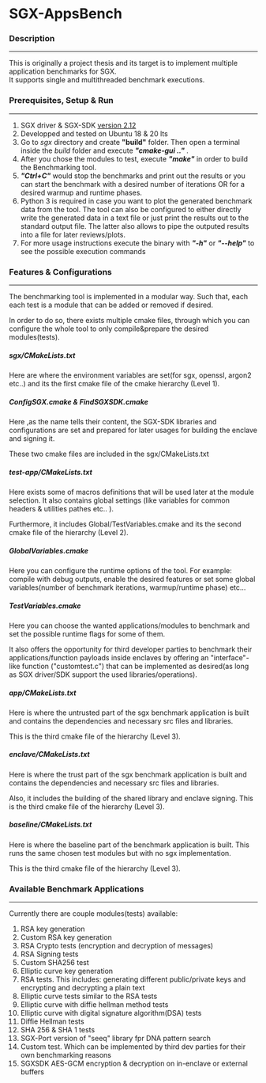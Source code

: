 # SGX-AppsBench

### **Description**
-------------------

This is originally a project thesis and its target is to implement multiple application benchmarks for SGX. <br/>
It supports single and multithreaded benchmark executions.

### **Prerequisites, Setup & Run**
----------------------------------
1. SGX driver & SGX-SDK [version 2.12](https://download.01.org/intel-sgx/sgx-linux/2.12/distro/ubuntu20.04-server/)
2. Developped and tested on Ubuntu 18 & 20 lts
3. Go to *sgx* directory and create **"build"** folder. Then open a terminal inside the *build* folder and execute ***"cmake-gui .."*** .
4. After you chose the modules to test, execute ***"make"*** in order to build the Benchmarking tool.
5. ***"Ctrl+C"*** would stop the benchmarks and print out the results or you can start the benchmark with a desired number of iterations OR for a desired warmup and runtime phases.
6. Python 3 is required in case you want to plot the generated benchmark data from the tool. The tool can also be configured to either directly write the generated data in a text file or just print the results out to the standard output file.
The latter also allows to pipe the outputed results into a file for later reviews/plots.
7. For more usage instructions execute the binary with ***"-h"*** or ***"--help"*** to see the possible execution commands


### **Features & Configurations**
---------------------------------
The benchmarking tool is implemented in a modular way. Such that, each each test is a module that can be added or removed if desired.

In order to do so, there exists multiple cmake files, through which you can configure the whole tool to only compile&prepare the desired modules(tests).

##### *sgx/CMakeLists.txt*
Here are where the environment variables are set(for sgx, openssl, argon2 etc..) and its the first cmake file of the cmake hierarchy (Level 1). 

##### *ConfigSGX.cmake & FindSGXSDK.cmake*
Here ,as the name tells their content, the SGX-SDK libraries and configurations are set and prepared for later usages for building the enclave and signing it. 

These two cmake files are included in the sgx/CMakeLists.txt


##### *test-app/CMakeLists.txt*
Here exists some of macros definitions that will be used later at the module selection. It also contains global settings (like variables for common headers & utilities pathes etc.. ).

Furthermore, it includes Global/TestVariables.cmake and its the second cmake file of the hierarchy (Level 2).

##### *GlobalVariables.cmake*
Here you can configure the runtime options of the tool. For example: compile with debug outputs, enable the desired features or set some global variables(number of benchmark iterations, warmup/runtime phase) etc...

##### *TestVariables.cmake*
Here you can choose the wanted applications/modules to benchmark and set the possible runtime flags for some of them. 

It also offers the opportunity for third developer parties to benchmark their applications/function payloads inside enclaves by offering an "interface"-like function ("customtest.c") 
that can be implemented as desired(as long as SGX driver/SDK support the used libraries/operations).

##### *app/CMakeLists.txt*
Here is where the untrusted part of the sgx benchmark application is built and contains the dependencies and necessary src files and libraries.

This is the third cmake file of the hierarchy (Level 3).

##### *enclave/CMakeLists.txt*
Here is where the trust part of the sgx benchmark application is built and contains the dependencies and necessary src files and libraries. 

Also, it includes the building of the shared library and enclave signing. This is the third cmake file of the hierarchy (Level 3).

##### *baseline/CMakeLists.txt*
Here is where the baseline part of the benchmark application is built. This runs the same chosen test modules but with no sgx implementation.

This is the third cmake file of the hierarchy (Level 3).

### **Available Benchmark Applications**
-----------------------------------------
Currently there are couple modules(tests) available:

1.  RSA key generation
2.  Custom RSA key generation
3.  RSA Crypto tests (encryption and decryption of messages)
4.  RSA Signing tests
5.  Custom SHA256 test
6.  Elliptic curve key generation
7.  RSA tests. This includes: generating different public/private keys and encrypting and decrypting a plain text
8.  Elliptic curve tests similar to the RSA tests
9.  Elliptic curve with diffie hellman method tests
10. Elliptic curve with digital signature algorithm(DSA) tests
11. Diffie Hellman tests
12. SHA 256 & SHA 1 tests
13. SGX-Port version of "seeq" library fpr DNA pattern search
14. Custom test. Which can be implemented by third dev parties for their own benchmarking reasons
15. SGXSDK AES-GCM encryption & decryption on in-enclave or external buffers
